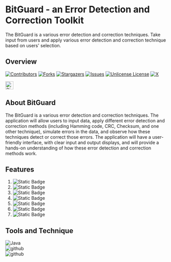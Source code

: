 # BitGuard - an Error Detection and Correction Toolkit
The BitGuard is a various error detection and correction techniques. Take input from users and apply various error detection and correction technique based on users' selection.

## Overview
<!-- PROJECT SHIELDS -->
[![Contributors][contributors-shield]][contributors-url]
[![Forks][forks-shield]][forks-url]
[![Stargazers][stars-shield]][stars-url]
[![Issues][issues-shield]][issues-url]
[![Unlicense License][license-shield]][license-url]
[![X][x-shield]][x-url]

[//]: # (Version)
<!-- Another Version is start V1.7.2 -->
<div>
  <img src="https://img.shields.io/badge/Version-1.7.2-cyan?logo=Git&logoColor=green" height="25" alt="GiHub Version"> <br>

###
</div>


## About BitGuard
The BitGuard is a various error detection and correction techniques. The application will allow users to input data, apply different error detection and correction methods (including Hamming code, CRC, Checksum, and one other technique), simulate errors in the data, and observe how these techniques detect or correct those errors. The application will have a user-friendly interface, with clear input and output displays, and will provide a hands-on understanding of how these error detection and correction methods work.

## Features
1. ![Static Badge](https://img.shields.io/badge/Home-90%25-cb410b)
2. ![Static Badge](https://img.shields.io/badge/Hamming_Code-90%25-4a5d23)
3. ![Static Badge](https://img.shields.io/badge/CRC-90%25-blue)
4. ![Static Badge](https://img.shields.io/badge/ChecksUm-75%25-800080)
5. ![Static Badge](https://img.shields.io/badge/Stuff_DeStuff-90%25-008000)
6. ![Static Badge](https://img.shields.io/badge/Manual-90%25-126180 )
7. ![Static Badge](https://img.shields.io/badge/About_Us-90%25-7f1734)


## Tools and Technique

![Java][java-shield] </br>
![github][github-shield] </br>
![github][xml-shield] </br>






<!-- MARKDOWN LINKS & IMAGES -->

[//]: # (Shields)
[contributors-shield]: https://img.shields.io/github/contributors/nazmul-1117/BitGuard-an-Error-Detection-and-Correction-Toolkit?style=flat&for-the-badge&color=blue&labelColor=gray&logo=github


[forks-shield]: https://img.shields.io/github/forks/nazmul-1117/BitGuard-an-Error-Detection-and-Correction-Toolkit?style=flat&for-the-badge&color=red&labelColor=gray&logo=trailforks

[stars-shield]: https://img.shields.io/github/stars/nazmul-1117/BitGuard-an-Error-Detection-and-Correction-Toolkit?style=flat&for-the-badge&color=green&labelColor=gray&logo=asterisk

[issues-shield]: https://img.shields.io/github/issues/nazmul-1117/BitGuard-an-Error-Detection-and-Correction-Toolkit?style=flat&for-the-badge&color=cyan&labelColor=gray&logo=issuu

[license-shield]: https://img.shields.io/github/license/nazmul-1117/BitGuard-an-Error-Detection-and-Correction-Toolkit?style=flat&for-the-badge&color=ff4070&labelColor=gray&logoColor=ff4070&logo=unlicense

[x-shield]: https://img.shields.io/badge/X(Twitter)-@nazmul_1117-orange?logo=x&logoColor=blue




<!-- Markdown the Links -->
[project-url]: https://github.com/nazmul-1117/BitGuard-an-Error-Detection-and-Correction-Toolkit/

[contributors-url]: https://github.com/nazmul-1117/BitGuard-an-Error-Detection-and-Correction-Toolkit/graphs/contributors

[forks-url]: https://github.com/nazmul-1117/BitGuard-an-Error-Detection-and-Correction-Toolkit/forks

[stars-url]: https://github.com/nazmul-1117/BitGuard-an-Error-Detection-and-Correction-Toolkit/stargazers

[issues-url]: https://github.com/nazmul-1117/BitGuard-an-Error-Detection-and-Correction-Toolkit/issues

[license-url]: https://github.com/nazmul-1117/BitGuard-an-Error-Detection-and-Correction-Toolkit/blob/master/LICENSE.txt

[x-url]: https://x.com/nazmul_1117


[//]: # (Another Shield)
[github-shield]: https://img.shields.io/badge/GitHub-expert-e9301c?logo=github&logoColor=black
[java-shield]: https://img.shields.io/badge/Java-intermediate-004027?logo=jameson&logoColor=black
[xml-shield]: https://img.shields.io/badge/FXML-beginner-005FAD?logo=xml&logoColor=yellow